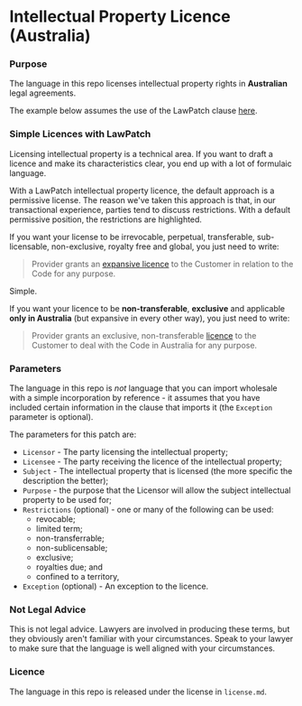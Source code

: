 # Intellectual Property Licence (Australia)

### Purpose

The language in this repo licenses intellectual property rights in **Australian** legal agreements.

The example below assumes the use of the LawPatch clause <a href="https://github.com/lawpatch/lawpatch-docs" target="_blank">here</a>.

### Simple Licences with LawPatch

Licensing intellectual property is a technical area.  If you want to draft a licence and make its characteristics clear, you end up with a lot of formulaic language.  

With a LawPatch intellectual property licence, the default approach is a permissive license.  The reason we've taken this approach is that, in our transactional experience, parties tend to discuss restrictions.  With a default permissive position, the restrictions are highlighted.

If you want your license to be irrevocable, perpetual, transferable, sub-licensable, non-exclusive, royalty free and global, you just need to write:

> Provider grants an <a href="https://github.com/lawpatch/au-ip_license/blob/5a7f77c72443475d8d34fc0487547dfac0671287/au-license_ip.md" target="_blank">expansive licence</a> to the Customer in relation to the Code for any purpose.

Simple.

If you want your licence to be **non-transferable**, **exclusive** and applicable **only in Australia** (but expansive in every other way), you just need to write:

> Provider grants an exclusive, non-transferable <a href="" target="_blank">licence</a> to the Customer to deal with the Code in Australia for any purpose.

### Parameters

The language in this repo is *not* language that you can import wholesale with a simple incorporation by reference - it assumes that you have included certain information in the clause that imports it (the `Exception` parameter is optional).

The parameters for this patch are:

- `Licensor` - The party licensing the intellectual property;
- `Licensee` - The party receiving the licence of the intellectual property;
- `Subject` - The intellectual property that is licensed (the more specific the description the better);
- `Purpose` - the purpose that the Licensor will allow the subject intellectual property to be used for;
- `Restrictions` (optional) - one or many of the following can be used:
    - revocable;
    - limited term;
    - non-transferrable;
    - non-sublicensable;
    - exclusive;
    - royalties due; and
    - confined to a territory,
- `Exception` (optional) - An exception to the licence.

### Not Legal Advice

This is not legal advice.  Lawyers are involved in producing these terms, but they obviously aren't familiar with your circumstances.  Speak to your lawyer to make sure that the language is well aligned with your circumstances.

### Licence

The language in this repo is released under the license in `license.md`.
